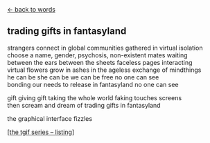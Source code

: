 <script>document.title="𝗯𝟮𝟮 | trading gifts in fantasyland"</script>
<div class="goback">
<a href="/words/">&larr; back to words</a>
</div>
<h2>
trading gifts in fantasyland</h2>
<p>strangers connect in global communities gathered in virtual isolation <br>
choose a name, gender, psychosis, non-existent mates waiting<br> 
between the ears between the sheets faceless pages interacting<br>
virtual flowers grow in ashes in the ageless exchange of mindthings<br>
he can be she can be we can be free no one can see<br>
bonding our needs to release in fantasyland no one can see<br>

gift giving gift taking the whole world faking touches screens<br>
then scream and dream of trading gifts in fantasyland<br>

the graphical interface fizzles</p>
<p>[<a href="/words/tgif">the tgif series &#0150; listing</a>]</p>
	